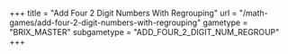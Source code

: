 +++
title = "Add Four 2 Digit Numbers With Regrouping"
url = "/math-games/add-four-2-digit-numbers-with-regrouping"
gametype = "BRIX_MASTER"
subgametype = "ADD_FOUR_2_DIGIT_NUM_REGROUP"
+++